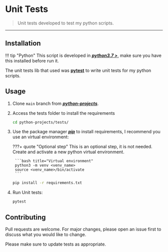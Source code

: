 # Unit Tests

>Unit tests developed to test my python scripts.

---

## Installation

!!! tip "Python"
    This script is developed in ***[python3.7 >](https://www.python.org/downloads/)***, make sure you have this installed before run it.

The unit tests lib that used was **[pytest](https://docs.pytest.org/en/)** to write unit tests for my python scripts.

## Usage

1. Clone `main` branch from [***python-projects***](https://github.com/joaohb07/python-projects).

2. Access the tests folder to install the requirements

    ```bash title="Access tests folder"
    cd python-projects/tests/
    ```

3. Use the package manager ***[pip](https://pip.pypa.io/en/stable/)*** to install requirements, I recommend you use an virtual environment:

    ???+ quote "Optional step"
        This is an optional step, it is not needed.
        Create and activate a new python virtual environment.

        ```bash title="Virtual environment"
        python3 -m venv <venv_name>
        source <venv_name>/bin/activate
        ```

    ```bash title="Install requirements"
    pip install -r requirements.txt
    ```

4. Run Unit tests:

    ```bash title="Run Unit Tests"
    pytest
    ```

## Contributing

Pull requests are welcome. For major changes, please open an issue first to discuss what you would like to change.

Please make sure to update tests as appropriate.
